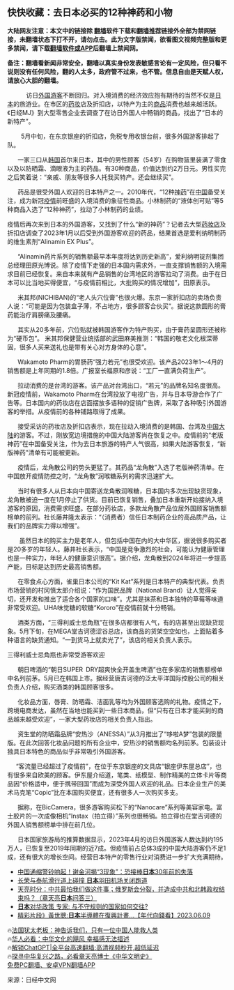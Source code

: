  <!-- 面包屑导航 --> <h2>快快收藏：去日本必买的12种神药和小物</h2> <p class="notice"><b>大陆网友注意：本文中的链接除 <a href="https://github.com/bannedbook/fanqiang" >翻墙</a>软件下载和<a href="https://github.com/killgcd/justmysocks/blob/master/README.md">翻墙推荐</a>链接外全部为禁网链接，未翻墙状态下打不开，请勿点击。此为文字版禁闻，欲看图文视频完整版和更多禁闻，请下载<a href="https://github.com/bannedbook/fanqiang">翻墙软件或APP</a>后翻墙上禁闻网。</p><p>备注：翻墙看新闻非常安全，翻墙以真实身份发表敏感言论有一定风险，但只看不说则没有任何风险，翻的人太多，政府管不过来，也不管。信息自由是天赋人权，请放心大胆的翻墙。</b></p>  <div class="entry"> <p id="conimg">&nbsp; &nbsp;&nbsp;&nbsp; &nbsp; &nbsp; &nbsp;访日<a href="https://www.bannedbook.org/bnews/tag/%E5%A4%96%E5%9B%BD%E6%B8%B8%E5%AE%A2/" class="st_tag internal_tag" rel="tag" title="标签 外国游客 下的日志">外国游客</a>不断回归。对入境消费的经济效应抱有期待的当然不仅是<a href="https://www.bannedbook.org/bnews/tag/%e6%97%a5%e6%9c%ac/" class="st_tag internal_tag" rel="tag" title="标签 日本 下的日志">日本</a>的旅游业。在市区的<a href="https://www.bannedbook.org/bnews/tag/%E8%8D%AF%E5%A6%86/" class="st_tag internal_tag" rel="tag" title="标签 药妆 下的日志">药妆</a>店及折扣店，以特产为主的<a href="https://www.bannedbook.org/bnews/tag/%E5%95%86%E5%93%81/" class="st_tag internal_tag" rel="tag" title="标签 商品 下的日志">商品</a>消费也越来越活跃。《日经MJ》到大型零售企业去调查了在访日外国人中畅销的商品，找出了“日本的新特产”。</p> <p>&nbsp;&nbsp;&nbsp; &nbsp; &nbsp; 5月中旬，在东京银座的折扣店，免税专用收银台前，很多外国游客排起了队。</p> <p>&nbsp; &nbsp; &nbsp; 一家三口从<a href="https://www.bannedbook.org/bnews/tag/%e9%9f%a9%e5%9b%bd/" class="st_tag internal_tag" rel="tag" title="标签 韩国 下的日志">韩国</a>首尔来日本，其中的男性顾客（54岁）在购物篮里装满了零食以及以防晒霜、滴眼液为主的药品。有30种商品，价值达到约2万日元。男性买完之后笑着说：“亲戚、朋友等很多人托我买特产。还会继续买”。</p> <p>&nbsp; &nbsp; &nbsp; 药品是很受外国人欢迎的日本特产之一。2010年代，“12种<a href="https://www.bannedbook.org/bnews/tag/%E7%A5%9E%E8%8D%AF/" class="st_tag internal_tag" rel="tag" title="标签 神药 下的日志">神药</a>”在<span class='wp_keywordlink_affiliate'><a href="https://www.bannedbook.org/" title="中国" target="_blank">中国</a></span>备受关注，成为新冠<a href="https://www.bannedbook.org/bnews/tag/%E7%96%AB%E6%83%85/" class="st_tag internal_tag" rel="tag" title="标签 疫情 下的日志">疫情</a>前旺盛的入境消费的象征性商品。小林制药的“液体创可贴”等5种商品入选了“12种神药”，拉动了小林制药的业绩。</p> <p>疫情后再次来到日本的外国游客，又找到了什么“新的神药”？记者去大型<a href="https://www.bannedbook.org/bnews/tag/%E8%8D%AF%E5%A6%86%E5%BA%97/" class="st_tag internal_tag" rel="tag" title="标签 药妆店 下的日志">药妆店</a>及折扣店调查了2023年1月以后受到外国游客欢迎的药品，结果首选是爱利纳明制药的维生素剂“Alinamin EX Plus”。</p> <p>&nbsp; &nbsp; &nbsp; “Alinamin药片系列的销售额最早本年度将达到历史新高”，爱利纳明锭剂集团总经理田原光博说。除了疫情下走强的日本国内需求外，一直支撑销售额的入境需求目前已经恢复。来自本来就有产品销售的台湾地区的游客拉动了消费。由于在日本可以比当地买得便宜，“与疫情前相比，大批购买的情况增加”，田原表示。</p> <p>&nbsp; &nbsp; &nbsp; 米其邦(NICHIBAN)的“老人头穴位膏”也很火爆。东京一家折扣店的卖场负责人说：“可能是因为包装盒子薄，不占地方，很多顾客合伙买”。据说这款圆形的膏药能治疗肩膀痛及腰痛。</p> <p>&nbsp; &nbsp; &nbsp; 其实从20多年前，穴位贴就被韩国游客作为特产购买，由于膏药呈圆形还被称为“硬币包”。 米其邦保健营业统括部的武田麻美推测：“韩国的敬老文化根深蒂固，很多人买来送礼也是带有关心对方身体的心意”。</p> <p>&nbsp; &nbsp; &nbsp; Wakamoto Pharm的胃肠药“强力若元”也很受欢迎。该产品2023年1～4月的销售额是上年同期的1.8倍。广报室长福原和彦说：“工厂一直满负荷生产”。</p> <p>&nbsp; &nbsp; &nbsp; 拉动消费的是台湾的游客。该产品对台湾出口，“若元”的品牌名知名度很高。新冠疫情前，Wakamoto Pharm在台湾投放了电视广告，并与日本导游合作了广告等。日本国内的药妆店在店面摆放多语种的促销广告牌，采取了各种吸引外国游客的举措。从疫情前的各种铺路取得了成果。</p> <p>&nbsp; &nbsp; &nbsp; 接受采访的药妆店及折扣店表示，现在拉动入境消费的是韩国、台湾及<a href="https://www.bannedbook.org/bnews/tag/%E4%B8%AD%E5%9B%BD/" class="st_tag internal_tag" rel="tag" title="标签 中国 下的日志">中国</a><span class='wp_keywordlink_affiliate'><a href="https://www.bannedbook.org/" title="大陆" target="_blank">大陆</a></span>的游客。不过，刚放宽边境措施的中国大陆游客尚在恢复之中。疫情前的“老版神药”在中国备受关注，作为去日本旅游的特产人气很高，如果大陆游客恢复，“新版神药”清单有可能被更新。</p> <p>&nbsp; &nbsp; &nbsp; 疫情后，龙角散公司的势头更猛了。其药品“龙角散”入选了老版神药清单。在中国放开疫情防控之时，“龙角散”润喉糖系列的需求迅速扩大。</p>  <p>&nbsp; &nbsp; &nbsp; 当时有很多人从日本向中国寄送龙角散润喉糖，日本国内多次出现缺货现象，龙角散被迫一度在1月停止了供货。目前已恢复销售，叠加日本重新开始接纳入境游客的原因，消费需求旺盛。在部分药妆店，多款龙角散产品位居外国顾客销售额榜单的前列。社长藤井隆太表示：“（消费者）信任日本制药企业的高品质产品，让我们的品牌实力得以增强”。</p> <p>&nbsp; &nbsp; &nbsp; &nbsp;虽然日本的购买主力是老年人，但包括中国在内的大中华区，据说很多购买者是20多岁的年轻人。藤井社长表示，“中国是竞争激烈的社会，可能认为健康管理也是一种实力，年轻人的健康意识很高”。据介绍，龙角散到2024年将进一步提高产能，目标是达到历史最高销售额。</p> <p>&nbsp; &nbsp; &nbsp; 在零食点心方面，雀巢日本公司的“Kit Kat”系列是日本特产的典型代表。负责市场营销的村冈慎太郎介绍说：“作为国民品牌（National Brand）让人觉得亲切，还开发和推出了适合各个国家的口味”。尤其是抹茶和日本独特的草莓等味道非常受欢迎。UHA味觉糖的软糖“Kororo”在疫情前就十分畅销。</p> <p>&nbsp; &nbsp; &nbsp; 酒类方面，“三得利威士忌角瓶”在很多店都很有人气，有的店甚至出现缺货现象。5月下旬，在MEGA堂吉诃德涩谷总店，该商品的货架空空如也，上面贴着多种语言的缺货通知。“一到货马上就卖光了”，该店的相关负责人表示。</p> <p>三得利威士忌角瓶也非常受游客欢迎</p> <p>&nbsp; &nbsp; &nbsp; 朝日啤酒的“朝日SUPER DRY超爽快全开盖生啤酒”也在多家店的销售额榜单中名列前茅。5月已在韩国上市。据经营唐吉诃德的泛太平洋国际控股公司的相关负责人介绍，购买酒类的韩国顾客很多。</p>  <p>&nbsp; &nbsp; &nbsp; 化妆品方面，唇膏、防晒霜、洁面乳等均为外国顾客选购的礼物。疫情之下，跨境电商发达，虽然在当地也能买到一些日本商品，但“只有在日本才能买到的商品越来越受欢迎”，一家大型药妆店的相关负责人指出。</p> <p>&nbsp; &nbsp; &nbsp; 资生堂的防晒霜品牌“安热沙（ANESSA）”从3月推出了“哆啦A梦”包装的限量版。在此次回答化妆品问题的所有企业中，安热沙的销售额均名列前茅。包装设计独具日本特色的商品似乎非常吸引外国游客。</p> <p>&nbsp; &nbsp; &nbsp;“客流量已经超过了疫情前”，在位于东京银座的文具店“银座伊东屋总店”，也有很多来自欧美的顾客。伊东屋介绍道，笔类、纸模型、制作精美的立体卡片等商品因“价格适中，便于携带回国”而成为深受外国人欢迎的礼品。日本企业生产的美术马克笔“Copic”比在本国购买便宜，还有很多人一次购买多支。</p> <p>&nbsp; &nbsp; &nbsp; 据称，在BicCamera，很多游客购买松下的“Nanocare”系列等美容家电。富士胶片的一次成像相机“Instax（拍立得）”系列也很畅销。拍立得也在堂吉诃德的外国人销售额榜单中排在前几位。</p> <p>&nbsp; &nbsp; &nbsp; 日本国家旅游局的推算数据显示，2023年4月的访日外国游客人数达到约195万人，已恢复至2019年同期的近7成。但疫情前占总体3成的中国大陆游客仍不足1成，还有很大的增长空间。经营日本特产的零售行业对消费进一步扩大充满期待。</p> <!--<div id="taboola-mid-1"></div>--><ul class='op-related-articles' title='相关阅读'> <li><a href='https://www.bannedbook.org/bnews/topimagenews/20230610/1895110.html' target='_blank'>中国通缩警铃响起！谢金河揭“3现象”：恐接棒<b>日本</b>30年前的失落</a></li> <li><a href='https://www.bannedbook.org/bnews/worldnews/20230610/1895100.html' target='_blank'>长荣与泰航滑行道上碰撞 <b>日本</b>羽田机场关闭跑道</a></li> <li><a href='https://www.bannedbook.org/bnews/comments/20230610/1894886.html' target='_blank'>天亮时分：中共最怕我们做这件事；俄罗斯会分裂，并造成中共和北韩政权结束吗？（章天亮<b>日本</b>问答三）</a></li> <li><a href='https://www.bannedbook.org/bnews/bannedvideo/20230609/1894815.html' target='_blank'><b>日本</b>对华政策 专家: 与不守规则的国家如何交往?</a></li> <li><a href='https://www.bannedbook.org/bnews/bannedvideo/20230609/1894785.html' target='_blank'>精彩片段》黃世聰:<b>日本</b>半導體在復興計畫...【年代向錢看】2023.06.09</a></li> </ul> <p class="texttj"> 🔥<a href="https://www.bannedbook.org/bnews/ssgc/20230219/1850782.html" target="_blank">法国犹太老板：神告诉我们，只有一位中国人能救人类</a><br/> 🔥<a href="https://www.bannedbook.org/bnews/comments/20220220/1694796.html" target="_blank">华人必看：中华文化的飓风 幸福感无法描述</a><br/> 🔥<a href="https://github.com/bannedbook/fanqiang/wiki/V2ray%E6%9C%BA%E5%9C%BA" target="_blank">解锁ChatGPT|全平台高速翻墙:高清视频秒开,超低延迟</a><br/> 🔥<a href="https://www.bannedbook.org/bnews/comments/20220808/1768773.html" target="_blank">探寻中华复兴之路，必看章天亮博士《中华文明史》</a><br/> <a href="https://github.com/bannedbook/fanqiang/wiki/%E7%A6%81%E9%97%BB%E7%BD%91%E5%AE%89%E5%8D%93%E7%BF%BB%E5%A2%99%E6%96%B0%E9%97%BBAPP" target="_blank">免费PC翻墙、安卓VPN翻墙APP</a><br/> </p> <p class="src-info">来源：日经中文网 </p><a name='sharetosocial'></a> <div style="margin-bottom:5px;padding-bottom:5px;clear:both"> <div id="archive-pix-1" class="banner-ads"> <!-- AuctionX Display platform tag START --> <div id="27602x728x90x621x_ADSLOT1" clicktrack="%%CLICK_URL_ESC%%"></div>  <!-- AuctionX Display platform tag END --> </div> <div id="archive-pix-2" class="banner-ads"> <!-- AuctionX Display platform tag START --> <div id="27556x300x250x621x_ADSLOT1" clicktrack="%%CLICK_URL_ESC%%" style="margin:0 auto;text-align:center"></div>  <!-- AuctionX Display platform tag END --> </div> </div>  <div id="archive-pix-1" class="banner-ads"> <!-- AuctionX Display platform tag START --> <div id="27603x728x90x621x_ADSLOT1" clicktrack="%%CLICK_URL_ESC%%"></div>  <!-- AuctionX Display platform tag END --> </div> </div><!--END ENTRY--> 